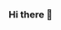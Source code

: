 ### Hi there 👋

<!--
**hiteshreddy403/hiteshreddy403** is a ✨ _special_ ✨ repository because its `README.md` (this file) appears on your GitHub profile.

Here are some ideas to get you started:

- 🔭 I’m currently working on a project 
- 🌱 I’m currently learning  python and java script
- 👯 I’m looking to collaborate on To work on a task with another person or group like amazon
- 🤔 I’m looking for help with developing my coading skills
- 💬 Ask me about football
- 📫 How to reach me: on phone or instagram 
- 😄 Pronouns: he
- ⚡ Fun fact: “I know it's crazy, but I love to eat” 
-->
